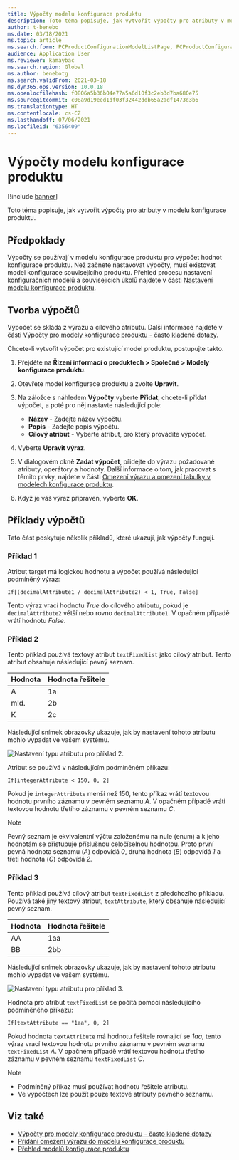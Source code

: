 ```yaml
---
title: Výpočty modelu konfigurace produktu
description: Toto téma popisuje, jak vytvořit výpočty pro atributy v modelu konfigurace produktu.
author: t-benebo
ms.date: 03/18/2021
ms.topic: article
ms.search.form: PCProductConfigurationModelListPage, PCProductConfigurationModelDetails
audience: Application User
ms.reviewer: kamaybac
ms.search.region: Global
ms.author: benebotg
ms.search.validFrom: 2021-03-18
ms.dyn365.ops.version: 10.0.18
ms.openlocfilehash: f0806a5b36b04e77a5a6d10f3c2eb3d7ba680e75
ms.sourcegitcommit: c08a9d19eed1df03f32442ddb65a2adf1473d3b6
ms.translationtype: HT
ms.contentlocale: cs-CZ
ms.lasthandoff: 07/06/2021
ms.locfileid: "6356409"
---
```

# <a name="product-configuration-model-calculations"></a>Výpočty modelu konfigurace produktu

[!include [banner](../includes/banner.md)]

Toto téma popisuje, jak vytvořit výpočty pro atributy v modelu konfigurace produktu.

## <a name="prerequisites"></a>Předpoklady

Výpočty se používají v modelu konfigurace produktu pro výpočet hodnot konfigurace produktu. Než začnete nastavovat výpočty, musí existovat model konfigurace souvisejícího produktu. Přehled procesu nastavení konfiguračních modelů a souvisejících úkolů najdete v části [Nastavení modelu konfigurace produktu](set-up-maintain-product-configuration-model.md).

## <a name="create-a-calculation"></a>Tvorba výpočtů

Výpočet se skládá z výrazu a cílového atributu. Další informace najdete v části [Výpočty pro modely konfigurace produktu - často kladené dotazy](calculate-product-configuration-models.md).

Chcete-li vytvořit výpočet pro existující model produktu, postupujte takto.

1. Přejděte na **Řízení informací o produktech \> Společné \> Modely konfigurace produktu**.
1. Otevřete model konfigurace produktu a zvolte **Upravit**.
1. Na záložce s náhledem **Výpočty** vyberte **Přidat**, chcete-li přidat výpočet, a poté pro něj nastavte následující pole:

    - **Název** - Zadejte název výpočtu.
    - **Popis** - Zadejte popis výpočtu.
    - **Cílový atribut** - Vyberte atribut, pro který provádíte výpočet.

1. Vyberte **Upravit výraz**.
1. V dialogovém okně **Zadat výpočet**, přidejte do výrazu požadované atributy, operátory a hodnoty. Další informace o tom, jak pracovat s těmito prvky, najdete v části [Omezení výrazu a omezení tabulky v modelech konfigurace produktu](expression-constraints-table-constraints-product-configuration-models.md).
1. Když je váš výraz připraven, vyberte **OK**.

## <a name="calculation-examples"></a>Příklady výpočtů

Tato část poskytuje několik příkladů, které ukazují, jak výpočty fungují.

### <a name="example-1"></a>Příklad 1

Atribut target má logickou hodnotu a výpočet používá následující podmíněný výraz:

`If[(decimalAttribute1 / decimalAttribute2) < 1, True, False]`

Tento výraz vrací hodnotu *True* do cílového atributu, pokud je `decimalAttribute2` větší nebo rovno `decimalAttribute1`. V opačném případě vrátí hodnotu *False*.

### <a name="example-2"></a>Příklad 2

Tento příklad používá textový atribut `textFixedList` jako cílový atribut. Tento atribut obsahuje následující pevný seznam.

| Hodnota | Hodnota řešitele |
|---|---|
| A | 1a |
| mld. | 2b |
| K | 2c |

Následující snímek obrazovky ukazuje, jak by nastavení tohoto atributu mohlo vypadat ve vašem systému.

![Nastavení typu atributu pro příklad 2.](media/model-calculations-example2.png "Nastavení typu atributu pro příklad 2")

Atribut se používá v následujícím podmíněném příkazu:

`If[integerAttribute < 150, 0, 2]`

Pokud je `integerAttribute` menší než 150, tento příkaz vrátí textovou hodnotu prvního záznamu v pevném seznamu *A*. V opačném případě vrátí textovou hodnotu třetího záznamu v pevném seznamu *C*.

> [!NOTE]
> Pevný seznam je ekvivalentní výčtu založenému na nule (enum) a k jeho hodnotám se přistupuje příslušnou celočíselnou hodnotou. Proto první pevná hodnota seznamu (*A*) odpovídá *0*, druhá hodnota (*B*) odpovídá *1* a třetí hodnota (*C*) odpovídá *2*.

### <a name="example-3"></a>Příklad 3

Tento příklad používá cílový atribut `textFixedList` z předchozího příkladu. Používá také jiný textový atribut, `textAttribute`, který obsahuje následující pevný seznam.

| Hodnota | Hodnota řešitele |
|---|---|
| AA | 1aa |
| BB | 2bb |

Následující snímek obrazovky ukazuje, jak by nastavení tohoto atributu mohlo vypadat ve vašem systému.

![Nastavení typu atributu pro příklad 3.](media/model-calculations-example3.png "Nastavení typu atributu pro příklad 3")

Hodnota pro atribut `textFixedList` se počítá pomocí následujícího podmíněného příkazu:

`If[textAttribute == "1aa", 0, 2]`

Pokud hodnota `textAttribute` má hodnotu řešitele rovnající se *1aa*, tento výraz vrací textovou hodnotu prvního záznamu v pevném seznamu `textFixedList` *A*. V opačném případě vrátí textovou hodnotu třetího záznamu v pevném seznamu `textFixedList` *C*.

> [!NOTE]
> - Podmíněný příkaz musí používat hodnotu řešitele atributu.
> - Ve výpočtech lze použít pouze textové atributy pevného seznamu.

## <a name="see-also"></a>Viz také

- [Výpočty pro modely konfigurace produktu - často kladené dotazy](calculate-product-configuration-models.md)
- [Přidání omezení výrazu do modelu konfigurace produktu](tasks/add-expression-constraint-product-configuration-model.md)
- [Přehled modelů konfigurace produktu](product-configuration-models.md)
